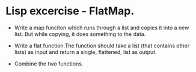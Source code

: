 # Lisp excercise - FlatMap.

* Write a map funciton which runs through a list and copies it
into a new list. But while copying, it does something to the data.

* Write a flat function.The function should take a list (that contains other lists)
 as input and return a single, flattened, list as output.
 
 * Combine the two functions. 
